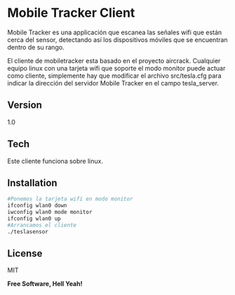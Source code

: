 Mobile Tracker Client
=========

Mobile Tracker es una applicación que escanea las señales wifi que están cerca del sensor, detectando así los dispositivos móviles que se encuentran dentro de su rango.

El cliente de mobiletracker esta basado en el proyecto aircrack. Cualquier equipo linux con una tarjeta wifi que soporte el modo monitor puede actuar como cliente, simplemente hay que modificar el archivo src/tesla.cfg para indicar la dirección del servidor Mobile Tracker en el campo tesla_server.

Version
----

1.0

Tech
-----------

Este cliente funciona sobre linux.

Installation
--------------

```sh
#Ponemos la tarjeta wifi en modo monitor
ifconfig wlan0 down
iwconfig wlan0 mode monitor
ifconfig wlan0 up
#Arrancamos el cliente
./teslasensor
```
License
----

MIT


**Free Software, Hell Yeah!**

[@jjbachiller]:http://twitter.com/jjbachiller
